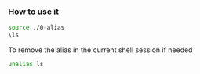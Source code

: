 ### How to use it
```bash
source ./0-alias
\ls
```
To remove the alias in the current shell session if needed
```bash
unalias ls
```